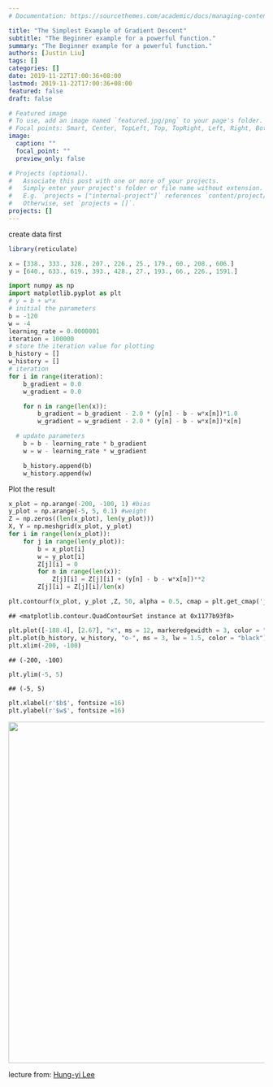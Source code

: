 ```yaml
---
# Documentation: https://sourcethemes.com/academic/docs/managing-content/

title: "The Simplest Example of Gradient Descent"
subtitle: "The Beginner example for a powerful function."
summary: "The Beginner example for a powerful function."
authors: [Justin Liu]
tags: []
categories: []
date: 2019-11-22T17:00:36+08:00
lastmod: 2019-11-22T17:00:36+08:00
featured: false
draft: false

# Featured image
# To use, add an image named `featured.jpg/png` to your page's folder.
# Focal points: Smart, Center, TopLeft, Top, TopRight, Left, Right, BottomLeft, Bottom, BottomRight.
image:
  caption: ""
  focal_point: ""
  preview_only: false

# Projects (optional).
#   Associate this post with one or more of your projects.
#   Simply enter your project's folder or file name without extension.
#   E.g. `projects = ["internal-project"]` references `content/project/deep-learning/index.md`.
#   Otherwise, set `projects = []`.
projects: []
---
```



create data first

```r
library(reticulate)
```


```python
x = [338., 333., 328., 207., 226., 25., 179., 60., 208., 606.]
y = [640., 633., 619., 393., 428., 27., 193., 66., 226., 1591.]
```


```python
import numpy as np
import matplotlib.pyplot as plt
# y = b + w*x
# initial the parameters
b = -120
w = -4
learning_rate = 0.0000001
iteration = 100000
# store the iteration value for plotting
b_history = []
w_history = []
# iteration
for i in range(iteration):
    b_gradient = 0.0
    w_gradient = 0.0

    for n in range(len(x)):
        b_gradient = b_gradient - 2.0 * (y[n] - b - w*x[n])*1.0
        w_gradient = w_gradient - 2.0 * (y[n] - b - w*x[n])*x[n]

  # update parameters
    b = b - learning_rate * b_gradient
    w = w - learning_rate * w_gradient

    b_history.append(b)
    w_history.append(w)
```

Plot the result


```python
x_plot = np.arange(-200, -100, 1) #bias
y_plot = np.arange(-5, 5, 0.1) #weight
Z = np.zeros((len(x_plot), len(y_plot)))
X, Y = np.meshgrid(x_plot, y_plot)
for i in range(len(x_plot)):
    for j in range(len(y_plot)):
        b = x_plot[i]
        w = y_plot[i]
        Z[j][i] = 0
        for n in range(len(x)):
            Z[j][i] = Z[j][i] + (y[n] - b - w*x[n])**2
        Z[j][i] = Z[j][i]/len(x)
```


```python
plt.contourf(x_plot, y_plot ,Z, 50, alpha = 0.5, cmap = plt.get_cmap('jet'))
```

```
## <matplotlib.contour.QuadContourSet instance at 0x1177b93f8>
```

```python
plt.plot([-188.4], [2.67], "x", ms = 12, markeredgewidth = 3, color = "orange")
plt.plot(b_history, w_history, "o-", ms = 3, lw = 1.5, color = "black")
plt.xlim(-200, -100)
```

```
## (-200, -100)
```

```python
plt.ylim(-5, 5)
```

```
## (-5, 5)
```

```python
plt.xlabel(r'$b$', fontsize =16)
plt.ylabel(r'$w$', fontsize =16)
```

<img src="/en/post/gradient-descent/2019-11-22-the-simplest-example-of-gradient-descent_files/figure-html/unnamed-chunk-5-1.png" width="672" />

lecture from: [Hung-yi Lee](http://speech.ee.ntu.edu.tw/~tlkagk/talk.html)
